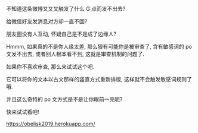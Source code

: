不知道这条微博又又又触发了什么 G 点而发不出去?

给微信好友发消息对方却一直不回?

朋友圈没有人互动, 怀疑自己是不是成了边缘人?

Hmmm, 如果真的不是你人缘太差, 那么狠有可能你是被审查了, 含有敏感词的 po 文发不出去, 或者别人根本看不到, 这就是审查机制的问题了.

如果你不喜欢审查, 那么来试试这个吧.

它可以将你的文本以古文那样的竖直方式重新排版, 这样就不会触发敏感词规则了哦.

并且这么奇特的 po 文方式是不是让你眼前一亮呢?

快来试试看吧!

<a href="https://obelisk2019.herokuapp.com/">https://obelisk2019.herokuapp.com/</a>
